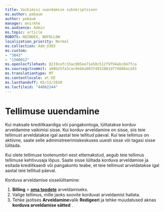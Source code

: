 ```yaml
---
title: Vaikimisi uuendamise subskriptsioon
ms.author: pebaum
author: pebaum
manager: mnirkhe
ms.audience: Admin
ms.topic: article
ROBOTS: NOINDEX, NOFOLLOW
localization_priority: Normal
ms.collection: Adm_O365
ms.custom:
- "3043"
- "1500012"
ms.openlocfilehash: 8219cefc33ac085ee71e50c512f9f94abc047fca
ms.sourcegitcommit: a98b25fa3cac9ebba983f4932881d774880aca93
ms.translationtype: MT
ms.contentlocale: et-EE
ms.lasthandoff: 05/13/2020
ms.locfileid: "44062244"
---
```

# <a name="renewing-your-subscription"></a>Tellimuse uuendamine

Kui maksate krediitkaardiga või pangakontoga, lülitatakse korduv arveldamine vaikimisi sisse. Kui korduv arveldamine on sisse, siis teie tellimust arveldatakse igal aastal teie tellitud päeval. Kui teie tellimus on aktiivne, saate selle administreerimiskeskuses uuesti sisse või tagasi sisse lülitada.

Kui olete tellimuse tootenumbri eest ettemakstud, aegub teie tellimus tellimuse kehtivusaja lõpus. Saate sisse lülitada korduva arveldamise ja esitada krediitkaardi või pangakonto teabe, et teie tellimust arveldatakse igal aastal teie tellitud päeval.

Korduva arveldamise sisselülitamine: 

1. **Billing**  >  **[oma toodete](https://go.microsoft.com/fwlink/p/?linkid=842054)** arveldamiseks.
2. Valige tellimus, mille jaoks soovite korduvat arveldamist hallata.
3. Tehke jaotises **Arveldamine**valik **Redigeeri** ja tehke muudatused aknas **korduva arveldamise sätted** . 